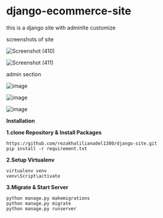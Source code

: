 # django-ecommerce-site

this is a django site with adminlte customize 

screenshots of site 
 
![Screenshot (410)](https://user-images.githubusercontent.com/38360147/151783141-2e5ce5fa-219a-42cd-8c9e-f0d0b08c3de1.png)


![Screenshot (411)](https://user-images.githubusercontent.com/38360147/151783206-d6bcad63-1076-40bc-8803-be5bfa630e7d.png)


admin section

![image](https://user-images.githubusercontent.com/38360147/151783645-636502a4-01f2-4a51-b820-73ee5c993852.png)

![image](https://user-images.githubusercontent.com/38360147/152802225-cb89ae71-44b3-46c1-851a-85699a0fe688.png)

![image](https://user-images.githubusercontent.com/38360147/154801960-68b33b7e-599f-4eda-96d0-a10582ce16e3.png)


**Installation**

**1.clone Repository & Install Packages**
```
https://github.com/rezakhalilianadel1380/django-site.git
pip install -r requirement.txt
```
**2.Setup Virtualenv**
```
virtualenv venv
venv\Script\activate
```
**3.Migrate & Start Server**
```
python manage.py makemigrations
python manage.py migrate
python manage.py runserver
```

